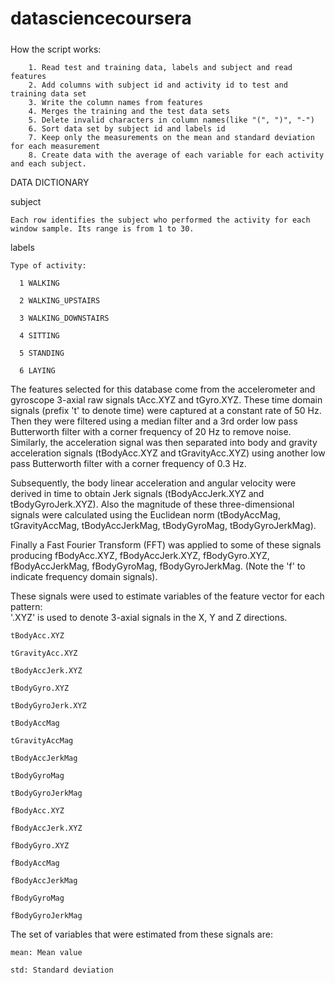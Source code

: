 # datasciencecoursera

#####
How the script works:

        1. Read test and training data, labels and subject and read features
        2. Add columns with subject id and activity id to test and training data set
        3. Write the column names from features
        4. Merges the training and the test data sets
        5. Delete invalid characters in column names(like "(", ")", "-")
        6. Sort data set by subject id and labels id
        7. Keep only the measurements on the mean and standard deviation for each measurement
        8. Create data with the average of each variable for each activity and each subject.



DATA DICTIONARY


subject

    Each row identifies the subject who performed the activity for each window sample. Its range is from 1 to 30. 
  
labels

    Type of activity:
    
      1 WALKING
      
      2 WALKING_UPSTAIRS
      
      3 WALKING_DOWNSTAIRS
      
      4 SITTING
      
      5 STANDING
      
      6 LAYING
  
The features selected for this database come from the accelerometer and gyroscope 3-axial raw signals tAcc.XYZ and tGyro.XYZ. These time domain signals (prefix 't' to denote time) were captured at a constant rate of 50 Hz. Then they were filtered using a median filter and a 3rd order low pass Butterworth filter with a corner frequency of 20 Hz to remove noise. Similarly, the acceleration signal was then separated into body and gravity acceleration signals (tBodyAcc.XYZ and tGravityAcc.XYZ) using another low pass Butterworth filter with a corner frequency of 0.3 Hz. 

Subsequently, the body linear acceleration and angular velocity were derived in time to obtain Jerk signals (tBodyAccJerk.XYZ and tBodyGyroJerk.XYZ). Also the magnitude of these three-dimensional signals were calculated using the Euclidean norm (tBodyAccMag, tGravityAccMag, tBodyAccJerkMag, tBodyGyroMag, tBodyGyroJerkMag). 

Finally a Fast Fourier Transform (FFT) was applied to some of these signals producing fBodyAcc.XYZ, fBodyAccJerk.XYZ, fBodyGyro.XYZ, fBodyAccJerkMag, fBodyGyroMag, fBodyGyroJerkMag. (Note the 'f' to indicate frequency domain signals). 

These signals were used to estimate variables of the feature vector for each pattern:  
'.XYZ' is used to denote 3-axial signals in the X, Y and Z directions.

    tBodyAcc.XYZ
    
    tGravityAcc.XYZ
    
    tBodyAccJerk.XYZ
    
    tBodyGyro.XYZ
    
    tBodyGyroJerk.XYZ
    
    tBodyAccMag
    
    tGravityAccMag
    
    tBodyAccJerkMag
    
    tBodyGyroMag
    
    tBodyGyroJerkMag
    
    fBodyAcc.XYZ
    
    fBodyAccJerk.XYZ
    
    fBodyGyro.XYZ
    
    fBodyAccMag
    
    fBodyAccJerkMag
    
    fBodyGyroMag
    
    fBodyGyroJerkMag
  
  
The set of variables that were estimated from these signals are:   

    mean: Mean value
    
    std: Standard deviation
